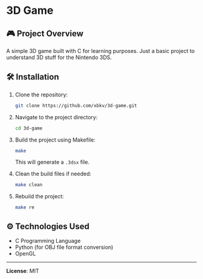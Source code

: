 # 3D Game

## 🎮 Project Overview
A simple 3D game built with C for learning purposes. Just a basic project to understand 3D stuff for the Nintendo 3DS.

## 🛠️ Installation
1. Clone the repository:
   ```bash
   git clone https://github.com/xbkv/3d-game.git
   ```
2. Navigate to the project directory:
   ```bash
   cd 3d-game
   ```
3. Build the project using Makefile:
   ```bash
   make
   ```
   This will generate a `.3dsx` file.

4. Clean the build files if needed:
   ```bash
   make clean
   ```

5. Rebuild the project:
   ```bash
   make re
   ```

## ⚙️ Technologies Used
- C Programming Language
- Python (for OBJ file format conversion)
- OpenGL

---

**License**: MIT